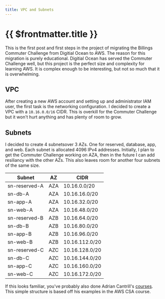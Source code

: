 ```yaml
---
title: VPC and Subnets
---
```


# {{ $frontmatter.title }}

This is the first post and first steps in the project of migrating the Billings Commuter Challenge from Digitial Ocean to AWS. The reason for this migration is purely educational. Digitial Ocean has served the Commuter Challenge well, but this project is the perfect size and complexity for learning AWS. It is complex enough to be interesting, but not so much that it is overwhelming.

## VPC

After creating a new AWS account and setting up and administrator IAM user, the first task is the networking configuration. I decided to create a VPC with a `10.16.0.0/16` CIDR. This is overkill for the Commuter Challenge but it won't hurt anything and has plenty of room to grow.

## Subnets

I decided to create 4 subnetsover 3 AZs. One for reserved, database, app, and web. Each subnet is allocated 4096 IPv4 addresses. Initially, I plan to get the Commuter Challenge working on AZA, then in the future I can add resiliancy with the other AZs. This also leaves room for another four subnets of the same size.

| Subnet | AZ | CIDR |
|-------|-----|-----|
| sn-reserved-A | AZA | 10.16.0.0/20 |
| sn-db-A | AZA | 10.16.16.0/20 |
| sn-app-A | AZA | 10.16.32.0/20 |
| sn-web-A | AZA | 10.16.48.0/20 |
| sn-reserved-B | AZB | 10.16.64.0/20 |
| sn-db-B | AZB | 10.16.80.0/20 |
| sn-app-B | AZB | 10.16.96.0/20 |
| sn-web-B | AZB | 10.16.112.0/20 |
| sn-reserved-C | AZC | 10.16.128.0/20 |
| sn-db-C | AZC | 10.16.144.0/20 |
| sn-app-C | AZC | 10.16.160.0/20 |
| sn-web-C | AZC | 10.16.172.0/20 |

If this looks familiar, you've probably also done Adrian Cantrill's [courses](https://learn.cantrill.io). This simple structure is based off his examples in the AWS CSA course.